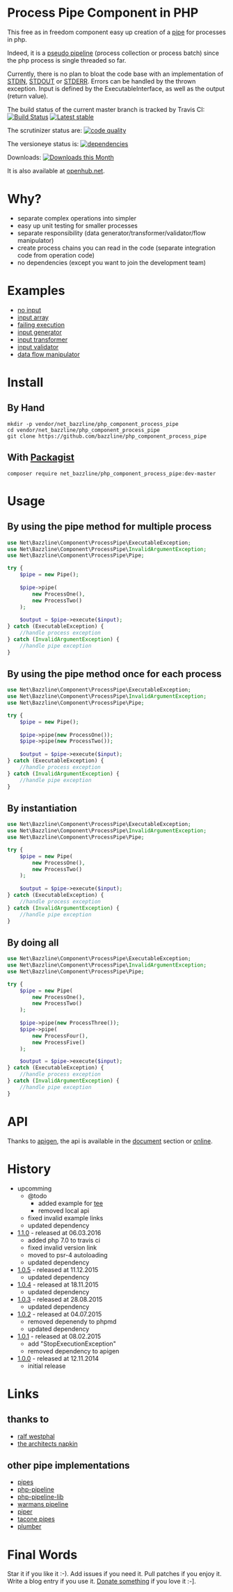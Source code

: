 # Process Pipe Component in PHP

This free as in freedom component easy up creation of a [pipe](http://en.wikipedia.org/wiki/Pipeline_(computing)) for processes in php.

Indeed, it is a [pseudo pipeline](http://en.wikipedia.org/wiki/Pipeline_(software)#Pseudo-pipelines) (process collection or process batch) since the php process is single threaded so far.

Currently, there is no plan to bloat the code base with an implementation of [STDIN](http://en.wikipedia.org/wiki/Standard_streams#Standard_input_.28stdin.29), [STDOUT](http://en.wikipedia.org/wiki/Standard_streams#Standard_output_.28stdout.29) or [STDERR](http://en.wikipedia.org/wiki/Standard_streams#Standard_error_.28stderr.29).
Errors can be handled by the thrown exception. Input is defined by the ExecutableInterface, as well as the output (return value).

The build status of the current master branch is tracked by Travis CI:
[![Build Status](https://travis-ci.org/bazzline/php_component_process_pipe.png?branch=master)](http://travis-ci.org/bazzline/php_component_process_pipe)
[![Latest stable](https://img.shields.io/packagist/v/net_bazzline/php_component_process_pipe.svg)](https://packagist.org/packages/net_bazzline/php_component_process_pipe)

The scrutinizer status are:
[![code quality](https://scrutinizer-ci.com/g/bazzline/php_component_process_pipe/badges/quality-score.png?b=master)](https://scrutinizer-ci.com/g/bazzline/php_component_process_pipe/)

The versioneye status is:
[![dependencies](https://www.versioneye.com/user/projects/54613c39a23e418458000006/badge.svg?style=flat)](https://www.versioneye.com/user/projects/54613c39a23e418458000006)

Downloads:
[![Downloads this Month](https://img.shields.io/packagist/dm/net_bazzline/php_component_process_pipe.svg)](https://packagist.org/packages/net_bazzline/php_component_process_pipe)

It is also available at [openhub.net](http://www.openhub.net/p/720386).

# Why?

* separate complex operations into simpler
* easy up unit testing for smaller processes
* separate responsibility (data generator/transformer/validator/flow manipulator)
* create process chains you can read in the code (separate integration code from operation code)
* no dependencies (except you want to join the development team)

# Examples

* [no input](https://github.com/bazzline/php_component_process_pipe/blob/master/example/NoInput/run.php)
* [input array](https://github.com/bazzline/php_component_process_pipe/blob/master/example/InputArray/run.php)
* [failing execution](https://github.com/bazzline/php_component_process_pipe/blob/master/example/FailingExecution/run.php)
* [input generator](https://github.com/bazzline/php_component_process_pipe/blob/master/example/InputGenerator/run.php)
* [input transformer](https://github.com/bazzline/php_component_process_pipe/blob/master/example/InputTransformer/run.php)
* [input validator](https://github.com/bazzline/php_component_process_pipe/blob/master/example/InputValidator/run.php)
* [data flow manipulator](https://github.com/bazzline/php_component_process_pipe/blob/master/example/DataFlowManipulator/run.php)

# Install

## By Hand

    mkdir -p vendor/net_bazzline/php_component_process_pipe
    cd vendor/net_bazzline/php_component_process_pipe
    git clone https://github.com/bazzline/php_component_process_pipe

## With [Packagist](https://packagist.org/packages/net_bazzline/php_component_process_pipe)

    composer require net_bazzline/php_component_process_pipe:dev-master

# Usage

## By using the pipe method for multiple process

```php
use Net\Bazzline\Component\ProcessPipe\ExecutableException;
use Net\Bazzline\Component\ProcessPipe\InvalidArgumentException;
use Net\Bazzline\Component\ProcessPipe\Pipe;

try {
    $pipe = new Pipe();
    
    $pipe->pipe(
        new ProcessOne(), 
        new ProcessTwo()
    );
    
    $output = $pipe->execute($input);
} catch (ExecutableException) {
    //handle process exception
} catch (InvalidArgumentException) {
    //handle pipe exception
}
```
## By using the pipe method once for each process

```php
use Net\Bazzline\Component\ProcessPipe\ExecutableException;
use Net\Bazzline\Component\ProcessPipe\InvalidArgumentException;
use Net\Bazzline\Component\ProcessPipe\Pipe;

try {
    $pipe = new Pipe();
    
    $pipe->pipe(new ProcessOne());
    $pipe->pipe(new ProcessTwo());
    
    $output = $pipe->execute($input);
} catch (ExecutableException) {
    //handle process exception
} catch (InvalidArgumentException) {
    //handle pipe exception
}
```

## By instantiation

```php
use Net\Bazzline\Component\ProcessPipe\ExecutableException;
use Net\Bazzline\Component\ProcessPipe\InvalidArgumentException;
use Net\Bazzline\Component\ProcessPipe\Pipe;

try {
    $pipe = new Pipe(
        new ProcessOne(),
        new ProcessTwo()
    );
    
    $output = $pipe->execute($input);
} catch (ExecutableException) {
    //handle process exception
} catch (InvalidArgumentException) {
    //handle pipe exception
}
```

## By doing all

```php
use Net\Bazzline\Component\ProcessPipe\ExecutableException;
use Net\Bazzline\Component\ProcessPipe\InvalidArgumentException;
use Net\Bazzline\Component\ProcessPipe\Pipe;

try {
    $pipe = new Pipe(
        new ProcessOne(),
        new ProcessTwo()
    );
    
    $pipe->pipe(new ProcessThree());
    $pipe->pipe(
        new ProcessFour(),
        new ProcessFive()
    );

    $output = $pipe->execute($input);
} catch (ExecutableException) {
    //handle process exception
} catch (InvalidArgumentException) {
    //handle pipe exception
}
```


# API

Thanks to [apigen](https://github.com/apigen/apigen), the api is available in the [document](https://github.com/bazzline/php_component_process_pipe/blob/master/document/index.html) section or [online](http://code.bazzline.net/).

# History

* upcomming
    * @todo
        * added example for [tee](https://en.wikipedia.org/wiki/Tee_(command))
        * removed local api
    * fixed invalid example links
    * updated dependency
* [1.1.0](https://github.com/bazzline/php_component_process_pipe/tree/1.1.0) - released at 06.03.2016
    * added php 7.0 to travis ci
    * fixed invalid version link
    * moved to psr-4 autoloading
    * updated dependency
* [1.0.5](https://github.com/bazzline/php_component_process_pipe/tree/1.0.5) - released at 11.12.2015
    * updated dependency
* [1.0.4](https://github.com/bazzline/php_component_process_pipe/tree/1.0.4) - released at 18.11.2015
    * updated dependency
* [1.0.3](https://github.com/bazzline/php_component_process_pipe/tree/1.0.3) - released at 28.08.2015
    * updated dependency
* [1.0.2](https://github.com/bazzline/php_component_process_pipe/tree/1.0.2) - released at 04.07.2015
    * removed depenendy to phpmd
    * updated dependency
* [1.0.1](https://github.com/bazzline/php_component_process_pipe/tree/1.0.1) - released at 08.02.2015
    * add "StopExecutionException"
    * removed dependency to apigen
* [1.0.0](https://github.com/bazzline/php_component_process_pipe/tree/1.0.0) - released at 12.11.2014
    * initial release

# Links

## thanks to

* [ralf westphal](http://ralfw.de/)
* [the architects napkin](https://leanpub.com/thearchitectsnapkin-derschummelzettel)

## other pipe implementations

* [pipes](https://github.com/vkartaviy/pipes)
* [php-pipeline](https://github.com/JosephMoniz/php-pipeline)
* [php-pipeline-lib](https://github.com/phppro/php-pipeline-lib)
* [warmans pipeline](https://github.com/warmans/pipeline)
* [piper](https://github.com/yuya-takeyama/piper)
* [tacone pipes](https://github.com/tacone/pipes)
* [plumber](https://github.com/jadell/plumber)

# Final Words

Star it if you like it :-). Add issues if you need it. Pull patches if you enjoy it. Write a blog entry if you use it. [Donate something](https://gratipay.com/~stevleibelt) if you love it :-].
